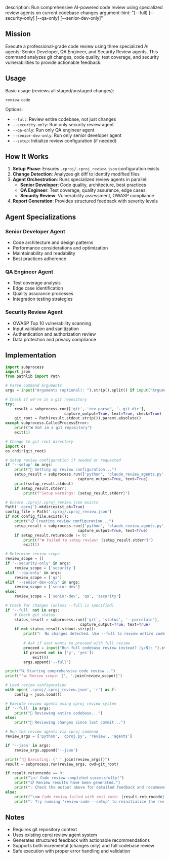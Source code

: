 description: Run comprehensive AI-powered code review using specialized review agents on current codebase changes
argument-hint: "[--full] [--security-only] [--qa-only] [--senior-dev-only]"

## Mission

Execute a professional-grade code review using three specialized AI agents: Senior Developer, QA Engineer, and Security Review agents. This command analyzes git changes, code quality, test coverage, and security vulnerabilities to provide actionable feedback.

## Usage

Basic usage (reviews all staged/unstaged changes):
```
review-code
```

Options:
- `--full`: Review entire codebase, not just changes
- `--security-only`: Run only security review agent
- `--qa-only`: Run only QA engineer agent  
- `--senior-dev-only`: Run only senior developer agent
- `--setup`: Initialize review configuration (if needed)

## How It Works

1. **Setup Phase**: Ensures `.cproj/.cproj_review.json` configuration exists
2. **Change Detection**: Analyzes git diff to identify modified files
3. **Agent Orchestration**: Runs specialized review agents in parallel:
   - **Senior Developer**: Code quality, architecture, best practices
   - **QA Engineer**: Test coverage, quality assurance, edge cases
   - **Security Review**: Vulnerability assessment, OWASP compliance
4. **Report Generation**: Provides structured feedback with severity levels

## Agent Specializations

### Senior Developer Agent
- Code architecture and design patterns
- Performance considerations and optimization
- Maintainability and readability
- Best practices adherence

### QA Engineer Agent  
- Test coverage analysis
- Edge case identification
- Quality assurance processes
- Integration testing strategies

### Security Review Agent
- OWASP Top 10 vulnerability scanning
- Input validation and sanitization
- Authentication and authorization review
- Data protection and privacy compliance

## Implementation

```python
import subprocess
import json
from pathlib import Path

# Parse command arguments
args = input("Arguments (optional): ").strip().split() if input("Arguments (optional): ").strip() else []

# Check if we're in a git repository
try:
    result = subprocess.run(['git', 'rev-parse', '--git-dir'], 
                          capture_output=True, text=True, check=True)
    git_root = Path(result.stdout.strip()).parent.absolute()
except subprocess.CalledProcessError:
    print("❌ Not in a git repository")
    exit(1)

# Change to git root directory
import os
os.chdir(git_root)

# Setup review configuration if needed or requested
if '--setup' in args:
    print("🔧 Setting up review configuration...")
    setup_result = subprocess.run(['python', 'claude_review_agents.py', '--setup'], 
                                capture_output=True, text=True)
    print(setup_result.stdout)
    if setup_result.stderr:
        print(f"Setup warnings: {setup_result.stderr}")

# Ensure .cproj/.cproj_review.json exists
Path('.cproj').mkdir(exist_ok=True)
config_file = Path('.cproj/.cproj_review.json')
if not config_file.exists():
    print("📋 Creating review configuration...")
    setup_result = subprocess.run(['python', 'claude_review_agents.py', '--setup'], 
                                capture_output=True, text=True)
    if setup_result.returncode != 0:
        print(f"❌ Failed to setup review: {setup_result.stderr}")
        exit(1)

# Determine review scope
review_scope = []
if '--security-only' in args:
    review_scope = ['security']
elif '--qa-only' in args:
    review_scope = ['qa']  
elif '--senior-dev-only' in args:
    review_scope = ['senior-dev']
else:
    review_scope = ['senior-dev', 'qa', 'security']

# Check for changes (unless --full is specified)
if '--full' not in args:
    # Check git status
    status_result = subprocess.run(['git', 'status', '--porcelain'], 
                                 capture_output=True, text=True)
    if not status_result.stdout.strip():
        print("ℹ️  No changes detected. Use --full to review entire codebase.")
        
        # Ask if user wants to proceed with full review
        proceed = input("Run full codebase review instead? [y/N]: ").strip().lower()
        if proceed not in ['y', 'yes']:
            exit(0)
        args.append('--full')

print("🔍 Starting comprehensive code review...")
print(f"📊 Review scope: {', '.join(review_scope)}")

# Load review configuration
with open('.cproj/.cproj_review.json', 'r') as f:
    config = json.load(f)

# Execute review agents using cproj review system
if '--full' in args:
    print("📖 Reviewing entire codebase...")
else:
    print("📝 Reviewing changes since last commit...")

# Run the review agents via cproj command
review_args = ['python', 'cproj.py', 'review', 'agents']

if '--json' in args:
    review_args.append('--json')

print(f"🚀 Executing: {' '.join(review_args)}")
result = subprocess.run(review_args, cwd=git_root)

if result.returncode == 0:
    print("\n✅ Code review completed successfully!")
    print("📋 Review results have been generated.")
    print("💡 Check the output above for detailed feedback and recommendations.")
else:
    print(f"\n❌ Code review failed with exit code: {result.returncode}")
    print("💡 Try running 'review-code --setup' to reinitialize the review system.")
```

## Notes

- Requires git repository context
- Uses existing cproj review agent system
- Generates structured feedback with actionable recommendations
- Supports both incremental (changes only) and full codebase review
- Safe execution with proper error handling and validation